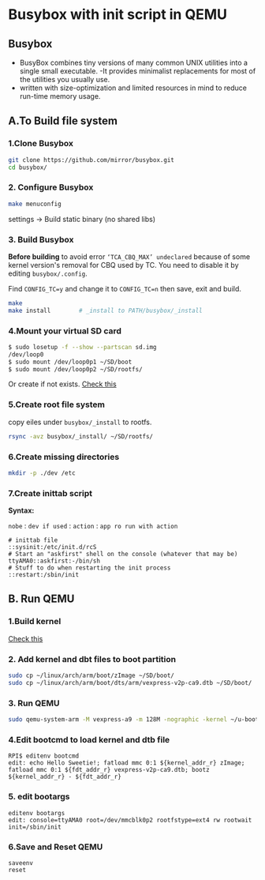 # Busybox with init script in QEMU

## Busybox

- BusyBox combines tiny versions of many common UNIX utilities into a single
  small executable.
-It provides minimalist replacements for most of the
  utilities you usually use.
- written with size-optimization and limited resources in mind to reduce run-time memory usage.

## A.To Build file system

### 1.Clone Busybox

```bash
git clone https://github.com/mirror/busybox.git
cd busybox/
```

### 2. Configure Busybox

```bash
make menuconfig
```

settings -> Build static binary (no shared libs)

### 3. Build Busybox

**Before building** to avoid error `‘TCA_CBQ_MAX’ undeclared` because of some kernel version's removal for CBQ used by TC. You need to disable it by editing  `busybox/.config`.

Find `CONFIG_TC=y` and change it to `CONFIG_TC=n` then save, exit and build.

```bash
make
make install        # _install to PATH/busybox/_install
```

### 4.Mount your virtual SD card

```bash
$ sudo losetup -f --show --partscan sd.img
/dev/loop0
$ sudo mount /dev/loop0p1 ~/SD/boot
$ sudo mount /dev/loop0p2 ~/SD/rootfs/
```

Or create if not exists. [Check this](../../../3-AdminLinux/tasks/AdminLinux_Task5/1-creatingVirtualSD.md)

### 5.Create root file system

copy eiles under `busybox/_install` to rootfs.

```bash
rsync -avz busybox/_install/ ~/SD/rootfs/
```

### 6.Create missing directories

```bash
mkdir -p ./dev /etc
```

### 7.Create inittab script

**Syntax:**

`nobe` : `dev if used` : `action` : `app ro run with action`

```inittab
# inittab file 
::sysinit:/etc/init.d/rcS
# Start an "askfirst" shell on the console (whatever that may be)
ttyAMA0::askfirst:-/bin/sh
# Stuff to do when restarting the init process
::restart:/sbin/init
```

## B. Run QEMU

### 1.Build kernel

[Check this](../../RPI-3/2-tftp+extlinux/3-buildKernel.md)

### 2. Add kernel and dbt files to boot partition

```bash
sudo cp ~/linux/arch/arm/boot/zImage ~/SD/boot/
sudo cp ~/linux/arch/arm/boot/dts/arm/vexpress-v2p-ca9.dtb ~/SD/boot/
```

### 3. Run QEMU

```bash
sudo qemu-system-arm -M vexpress-a9 -m 128M -nographic -kernel ~/u-boot/u-boot -sd ~/sd.img 
```

### 4.Edit bootcmd to load kernel and dtb file

```uboot
RPI$ editenv bootcmd
edit: echo Hello Sweetie!; fatload mmc 0:1 ${kernel_addr_r} zImage; fatload mmc 0:1 ${fdt_addr_r} vexpress-v2p-ca9.dtb; bootz ${kernel_addr_r} - ${fdt_addr_r}
```

### 5. edit bootargs

```uboot
editenv bootargs 
edit: console=ttyAMA0 root=/dev/mmcblk0p2 rootfstype=ext4 rw rootwait init=/sbin/init
```

### 6.Save and Reset QEMU

```uboot
saveenv
reset
```
